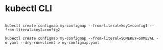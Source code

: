 # kubectl CLI


``` CLI syntax

kubectl create configmap my-configmap --from-literal=key1=config1 --from-literal=key2=config2
```

``` CLI example
kubectl create configmap my-configmap --from-literal=SOMEKEY=SOMEVAL -o yaml --dry-run=client > my-configmap.yaml

```